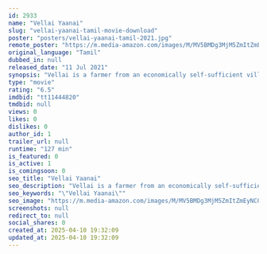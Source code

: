 ```yaml
---
id: 2933
name: "Vellai Yaanai"
slug: "vellai-yaanai-tamil-movie-download"
poster: "posters/vellai-yaanai-tamil-2021.jpg"
remote_poster: "https://m.media-amazon.com/images/M/MV5BMDg3MjM5ZmItZmEyNC00ZTk3LWJjMWQtZDMyMzFmMWQ1NjM1XkEyXkFqcGc@._V1_SX300.jpg"
original_language: "Tamil"
dubbed_in: null
released_date: "11 Jul 2021"
synopsis: "Vellai is a farmer from an economically self-sufficient village. But when he and the villagers take a bank's crop loan, they get caught in debt due to drought and low prices for crops. So few desperate farmers migrate to the city ..."
type: "movie"
rating: "6.5"
imdbid: "tt11444820"
tmdbid: null
views: 0
likes: 0
dislikes: 0
author_id: 1
trailer_url: null
runtime: "127 min"
is_featured: 0
is_active: 1
is_comingsoon: 0
seo_title: "Vellai Yaanai"
seo_description: "Vellai is a farmer from an economically self-sufficient village. But when he and the villagers take a bank's crop loan, they get caught in debt due to drought and low prices for crops. So few desperate farmers migrate to the city ..."
seo_keywords: "\"Vellai Yaanai\""
seo_image: "https://m.media-amazon.com/images/M/MV5BMDg3MjM5ZmItZmEyNC00ZTk3LWJjMWQtZDMyMzFmMWQ1NjM1XkEyXkFqcGc@._V1_SX300.jpg"
screenshots: null
redirect_to: null
social_shares: 0
created_at: 2025-04-10 19:32:09
updated_at: 2025-04-10 19:32:09
---
```


